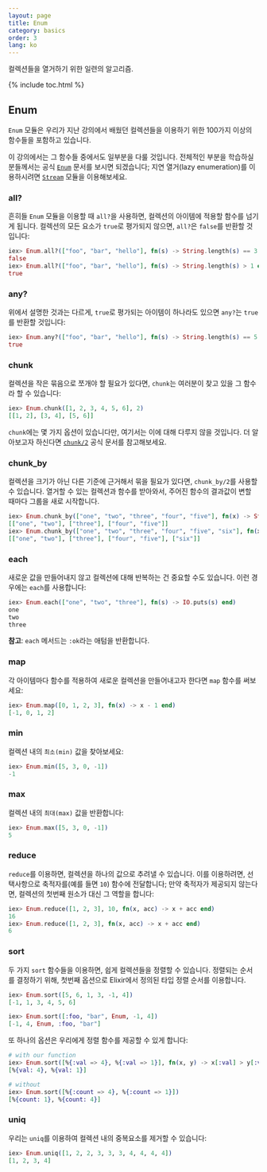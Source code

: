 ```yaml
---
layout: page
title: Enum
category: basics
order: 3
lang: ko
---
```


컬렉션들을 열거하기 위한 일련의 알고리즘.

{% include toc.html %}

## Enum

`Enum` 모듈은 우리가 지난 강의에서 배웠던 컬렉션들을 이용하기 위한 100가지 이상의 함수들을 포함하고 있습니다.

이 강의에서는 그 함수들 중에서도 일부분을 다룰 것입니다. 전체적인 부분을 학습하실 분들께서는 공식 [`Enum`](http://elixir-lang.org/docs/stable/elixir/Enum.html) 문서를 보시면 되겠습니다; 지연 열거(lazy enumeration)를 이용하시려면 [`Stream`](http://elixir-lang.org/docs/stable/elixir/Stream.html) 모듈을 이용해보세요.


### all?

흔히들 `Enum` 모듈을 이용할 때 `all?`을 사용하면, 컬렉션의 아이템에 적용할 함수를 넘기게 됩니다. 컬렉션의 모든 요소가 `true`로 평가되지 않으면, `all?`은 `false`를 반환할 것입니다:

```elixir
iex> Enum.all?(["foo", "bar", "hello"], fn(s) -> String.length(s) == 3 end)
false
iex> Enum.all?(["foo", "bar", "hello"], fn(s) -> String.length(s) > 1 end)
true
```

### any?

위에서 설명한 것과는 다르게, `true`로 평가되는 아이템이 하나라도 있으면 `any?`는 `true`를 반환할 것입니다:

```elixir
iex> Enum.any?(["foo", "bar", "hello"], fn(s) -> String.length(s) == 5 end)
true
```

### chunk

컬렉션을 작은 묶음으로 쪼개야 할 필요가 있다면, `chunk`는 여러분이 찾고 있을 그 함수라 할 수 있습니다:

```elixir
iex> Enum.chunk([1, 2, 3, 4, 5, 6], 2)
[[1, 2], [3, 4], [5, 6]]
```

`chunk`에는 몇 가지 옵션이 있습니다만, 여기서는 이에 대해 다루지 않을 것입니다. 더 알아보고자 하신다면 [`chunk/2`](http://elixir-lang.org/docs/stable/elixir/Enum.html#chunk/2) 공식 문서를 참고해보세요.

### chunk_by

컬렉션을 크기가 아닌 다른 기준에 근거해서 묶을 필요가 있다면, `chunk_by/2`를 사용할 수 있습니다. 열거할 수 있는 컬렉션과 함수를 받아와서, 주어진 함수의 결과값이 변할 때마다 그룹을 새로 시작합니다.

```elixir
iex> Enum.chunk_by(["one", "two", "three", "four", "five"], fn(x) -> String.length(x) end)
[["one", "two"], ["three"], ["four", "five"]]
iex> Enum.chunk_by(["one", "two", "three", "four", "five", "six"], fn(x) -> String.length(x) end)
[["one", "two"], ["three"], ["four", "five"], ["six"]]
```

### each

새로운 값을 만들어내지 않고 컬렉션에 대해 반복하는 건 중요할 수도 있습니다. 이런 경우에는 `each`를 사용합니다:

```elixir
iex> Enum.each(["one", "two", "three"], fn(s) -> IO.puts(s) end)
one
two
three
```

__참고__: `each` 메서드는 `:ok`라는 애텀을 반환합니다.

### map

각 아이템마다 함수를 적용하여 새로운 컬렉션을 만들어내고자 한다면 `map` 함수를 써보세요:

```elixir
iex> Enum.map([0, 1, 2, 3], fn(x) -> x - 1 end)
[-1, 0, 1, 2]
```

### min

컬렉션 내의 `최소(min)` 값을 찾아보세요:

```elixir
iex> Enum.min([5, 3, 0, -1])
-1
```

### max

컬렉션 내의 `최대(max)` 값을 반환합니다:

```elixir
iex> Enum.max([5, 3, 0, -1])
5
```

### reduce

`reduce`를 이용하면, 컬렉션을 하나의 값으로 추려낼 수 있습니다. 이를 이용하려면, 선택사항으로 축적자를(예를 들면 `10`) 함수에 전달합니다; 만약 축적자가 제공되지 않는다면, 컬렉션의 첫번째 원소가 대신 그 역할을 합니다:  

```elixir
iex> Enum.reduce([1, 2, 3], 10, fn(x, acc) -> x + acc end)
16
iex> Enum.reduce([1, 2, 3], fn(x, acc) -> x + acc end)
6
```

### sort

두 가지 `sort` 함수들을 이용하면, 쉽게 컬렉션들을 정렬할 수 있습니다. 정렬되는 순서를 결정하기 위해, 첫번째 옵션으로 Elixir에서 정의된 타입 정렬 순서를 이용합니다.

```elixir
iex> Enum.sort([5, 6, 1, 3, -1, 4])
[-1, 1, 3, 4, 5, 6]

iex> Enum.sort([:foo, "bar", Enum, -1, 4])
[-1, 4, Enum, :foo, "bar"]
```

또 하나의 옵션은 우리에게 정렬 함수를 제공할 수 있게 합니다:

```elixir
# with our function
iex> Enum.sort([%{:val => 4}, %{:val => 1}], fn(x, y) -> x[:val] > y[:val] end)
[%{val: 4}, %{val: 1}]

# without
iex> Enum.sort([%{:count => 4}, %{:count => 1}])
[%{count: 1}, %{count: 4}]
```

### uniq

우리는 `uniq`를 이용하여 컬렉션 내의 중복요소를 제거할 수 있습니다:

```elixir
iex> Enum.uniq([1, 2, 2, 3, 3, 3, 4, 4, 4, 4])
[1, 2, 3, 4]
```
